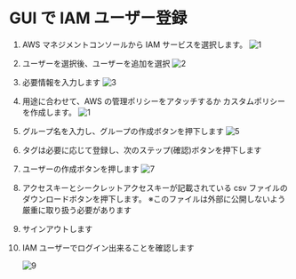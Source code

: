 # GUI で IAM ユーザー登録

1. AWS マネジメントコンソールから IAM サービスを選択します。
   ![1](https://user-images.githubusercontent.com/49807271/165300855-fd56be17-b9fe-477c-a174-0235875b1903.jpg)

2. ユーザーを選択後、ユーザーを追加を選択
   ![2](https://user-images.githubusercontent.com/49807271/165301262-188121ed-0345-473e-b328-5ca59aea50e8.jpg)

3. 必要情報を入力します
   ![3](https://user-images.githubusercontent.com/49807271/165302255-a4d927b9-c2f0-4e0b-8fa3-debb24453805.jpg)

4. 用途に合わせて、AWS の管理ポリシーをアタッチするか
   カスタムポリシーを作成します。
   ![1](https://user-images.githubusercontent.com/49807271/165403252-ce15115b-835b-41f6-93f7-f5792e6b831f.jpg)

5. グループ名を入力し、グループの作成ボタンを押下します
   ![5](https://user-images.githubusercontent.com/49807271/165303389-d38ad31a-b5a4-4040-92f2-9c1d77a76623.jpg)

6. タグは必要に応じて登録し、次のステップ(確認)ボタンを押下します

7. ユーザーの作成ボタンを押します
   ![7](https://user-images.githubusercontent.com/49807271/165316890-4f0c4dbc-a395-4dc9-bfc0-9b925cb717a3.jpg)

8. アクセスキーとシークレットアクセスキーが記載されている csv ファイルのダウンロードボタンを押下します。
   ※このファイルは外部に公開しないよう厳重に取り扱う必要があります

9. サインアウトします

10. IAM ユーザーでログイン出来ることを確認します

    ![9](https://user-images.githubusercontent.com/49807271/165315076-6281bee7-81ea-4f83-8ad7-0f03de9418ab.jpg)
